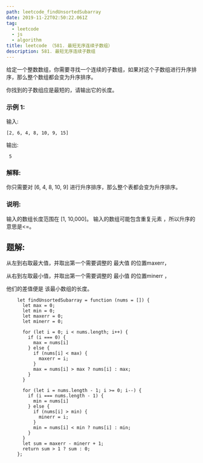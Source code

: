 ```yaml
---
path: leetcode_findUnsortedSubarray
date: 2019-11-22T02:50:22.061Z
tag:
  - leetcode
  - js
  - algorithm
title: leetcode （581. 最短无序连续子数组）
description: 581. 最短无序连续子数组
---
```

给定一个整数数组，你需要寻找一个连续的子数组，如果对这个子数组进行升序排序，那么整个数组都会变为升序排序。

你找到的子数组应是最短的，请输出它的长度。

### 示例 1:

输入: 
```
[2, 6, 4, 8, 10, 9, 15]
```
输出:
```
 5
```
### 解释: 
你只需要对 [6, 4, 8, 10, 9] 进行升序排序，那么整个表都会变为升序排序。

### 说明:

输入的数组长度范围在 [1, 10,000]。
输入的数组可能包含重复元素 ，所以升序的意思是<=。

## 题解:
从左到右取最大值，并取出第一个需要调整的 最大值 的位置maxerr，

从右到左取最小值，并取出第一个需要调整的 最小值 的位置minerr ，

他们的差值便是 该最小数组的长度。

```
    let findUnsortedSubarray = function (nums = []) {
      let max = 0;
      let min = 0;
      let maxerr = 0;
      let minerr = 0;

      for (let i = 0; i < nums.length; i++) {
        if (i === 0) {
          max = nums[i]
        } else {
          if (nums[i] < max) {
            maxerr = i;
          }
          max = nums[i] > max ? nums[i] : max;
        }
      }

      for (let i = nums.length - 1; i >= 0; i--) {
        if (i === nums.length - 1) {
          min = nums[i]
        } else {
          if (nums[i] > min) {
            minerr = i;
          }
          min = nums[i] < min ? nums[i] : min;
        }
      }
      let sum = maxerr - minerr + 1;
      return sum > 1 ? sum : 0;
    };
```
